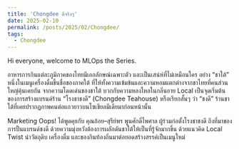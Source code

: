 ```yaml
---
title: 'Chongdee ดีจริงๆ'
date: 2025-02-10
permalink: /posts/2025/02/Chongdee/
tags:
  - Chongdee
---
```


Hi everyone, welcome to MLOps the Series.

อาหารการกินแต่ละภูมิภาคของไทยมีเอกลักษณ์เฉพาะตัว และเป็นเสน่ห์ที่ไม่เหมือนใคร อย่าง “ชาใต้” หนึ่งในเมนูเครื่องดื่มขึ้นชื่อของภาคใต้ ที่ให้ทั้งความเข้มข้นและความหอมแตกต่างจากชาไทยที่คนส่วนใหญ่คุ้นเคยกัน จากความโดดเด่นของชาใต้ บวกกับความหลงใหลในกลิ่นอาย Local เป็นจุดเริ่มต้นของการสร้างแบรนด์ร้าน “โรงชาชงดี” (Chongdee Teahouse) หรือเรียกสั้นๆ ว่า “ชงดี” ร้านชาใต้ที่เคยปรากฏภาพคนต่อแถวยาวบนโซเชียลมีเดียมาก่อนหน้านั้น

Marketing Oops! ได้พูดคุยกับ คุณก้อย–สุรีย์พร พูนศักดิ์ไพศาล ผู้ร่วมก่อตั้งโรงชาชงดี ถึงที่มาของการปั้นแบรนด์ชงดี ด้วยความมุ่งหวังต้องการผลักดันชาใต้ให้เป็นที่รู้จักมากขึ้น ด้วยแนวคิด Local Twist นำวัตถุดิบ เครื่องดื่ม และของกินท้องถิ่นมาต่อยอดสร้างสรรค์เป็นเมนูใหม่